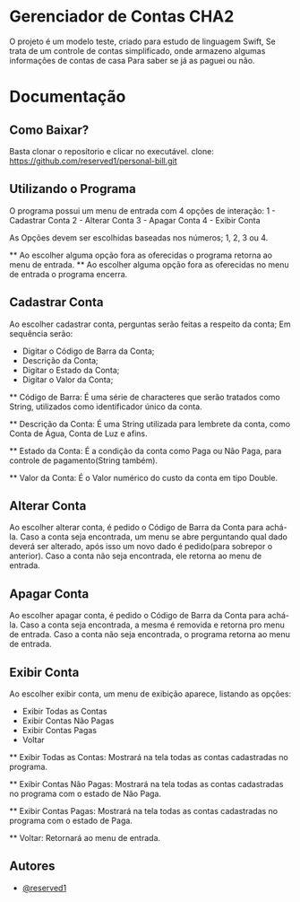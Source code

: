 
# Gerenciador de Contas CHA2

O projeto é um modelo teste, criado para estudo de linguagem Swift,
Se trata de um controle de contas simplificado, onde armazeno algumas informações de contas de casa
Para saber se já as paguei ou não.
# Documentação

## Como Baixar?

Basta clonar o reposítorio e clicar no executável.
clone: https://github.com/reserved1/personal-bill.git

## Utilizando o Programa

O programa possui um menu de entrada com 4 opções de interação:
1 - Cadastrar Conta
2 - Alterar Conta
3 - Apagar Conta
4 - Exibir Conta

As Opções devem ser escolhidas baseadas nos números;
1, 2, 3 ou 4.

** Ao escolher alguma opção fora as oferecidas o programa retorna ao menu de entrada.
** Ao escolher alguma opção fora as oferecidas no menu de entrada o programa encerra.


## Cadastrar Conta

Ao escolher cadastrar conta, perguntas serão feitas a respeito da conta;
Em sequência serão:
- Digitar o Código de Barra da Conta;
- Descrição da Conta;
- Digitar o Estado da Conta;
- Digitar o Valor da Conta;

** Código de Barra: É uma série de characteres que serão tratados como String, utilizados como
identificador único da conta.

** Descrição da Conta: É uma String utilizada para lembrete da conta, como Conta de Água, Conta de Luz e afins.

** Estado da Conta: É a condição da conta como Paga ou Não Paga, para controle de pagamento(String também).

** Valor da Conta: É o Valor numérico do custo da conta em tipo Double.

## Alterar Conta

Ao escolher alterar conta, é pedido o Código de Barra da Conta para achá-la.
Caso a conta seja encontrada, um menu se abre perguntando qual dado deverá ser alterado, após isso um novo dado é pedido(para sobrepor o anterior).
Caso a conta não seja encontrada, ele retorna ao menu de entrada.

## Apagar Conta

Ao escolher apagar conta, é pedido o Código de Barra da Conta para achá-la.
Caso a conta seja encontrada, a mesma é removida e retorna pro menu de entrada.
Caso a conta não seja encontrada, o programa retorna ao menu de entrada.

## Exibir Conta

Ao escolher exibir conta, um menu de exibição aparece, listando as opções:

- Exibir Todas as Contas
- Exibir Contas Não Pagas
- Exibir Contas Pagas
- Voltar

** Exibir Todas as Contas: Mostrará na tela todas as contas cadastradas no programa.

** Exibir Contas Não Pagas: Mostrará na tela todas as contas cadastradas no programa com o estado de Não Paga.

** Exibir Contas Pagas: Mostrará na tela todas as contas cadastradas no programa com o estado de Paga.

** Voltar: Retornará ao menu de entrada.
## Autores

- [@reserved1](https://github.com/reserved1/)
